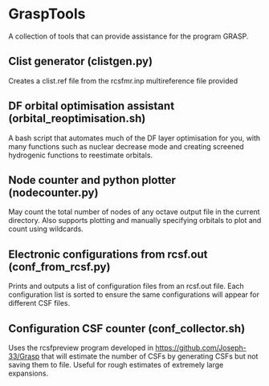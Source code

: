 # GraspTools
A collection of tools that can provide assistance for the program GRASP.

## Clist generator (clistgen.py)

Creates a clist.ref file from the rcsfmr.inp multireference file provided

## DF orbital optimisation assistant (orbital_reoptimisation.sh)

A bash script that automates much of the DF layer optimisation for you, with many functions such as nuclear decrease mode and creating screened hydrogenic functions to reestimate orbitals.

## Node counter and python plotter (nodecounter.py)

May count the total number of nodes of any octave output file in the current directory. Also supports plotting and manually specifying orbitals to plot and count using wildcards.

## Electronic configurations from rcsf.out (conf_from_rcsf.py)

Prints and outputs a list of configuration files from an rcsf.out file.
Each configuration list is sorted to ensure the same configurations will appear for different CSF files.

## Configuration CSF counter (conf_collector.sh)

Uses the rcsfpreview program developed in https://github.com/Joseph-33/Grasp that will estimate the number of CSFs by generating CSFs but not saving them to file. Useful for rough estimates of extremely large expansions.

